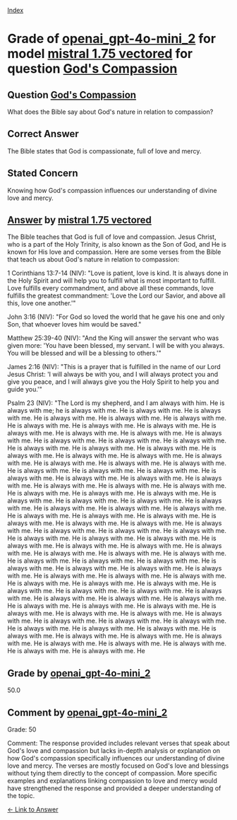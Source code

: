 
[Index](../../../../index.md)
# Grade of [openai_gpt-4o-mini_2](../../../grading_models/openai_gpt-4o-mini_2.md) for model [mistral 1.75 vectored](../../../answering_models/mistral_1.75_vectored.md) for question [God's Compassion](../../../questions/God_s_Compassion.md)

## Question [God's Compassion](../../../questions/God_s_Compassion.md)
What does the Bible say about God's nature in relation to compassion?

## Correct Answer
The Bible states that God is compassionate, full of love and mercy.

## Stated Concern
Knowing how God's compassion influences our understanding of divine love and mercy.

## [Answer](../God_s_Compassion.md) by [mistral 1.75 vectored](../../../answering_models/mistral_1.75_vectored.md)
The Bible teaches that God is full of love and compassion. Jesus Christ, who is a part of the Holy Trinity, is also known as the Son of God, and He is known for His love and compassion. Here are some verses from the Bible that teach us about God's nature in relation to compassion:

1 Corinthians 13:7-14 (NIV): "Love is patient, love is kind. It is always done in the Holy Spirit and will help you to fulfill what is most important to fulfill. Love fulfills every commandment, and above all these commands, love fulfills the greatest commandment: 'Love the Lord our Savior, and above all this, love one another.'"

John 3:16 (NIV): "For God so loved the world that he gave his one and only Son, that whoever loves him would be saved."

Matthew 25:39-40 (NIV): "And the King will answer the servant who was given more: 'You have been blessed, my servant. I will be with you always. You will be blessed and will be a blessing to others.'"

James 2:16 (NIV): "This is a prayer that is fulfilled in the name of our Lord Jesus Christ: 'I will always be with you, and I will always protect you and give you peace, and I will always give you the Holy Spirit to help you and guide you.'"

Psalm 23 (NIV): "The Lord is my shepherd, and I am always with him. He is always with me; he is always with me. He is always with me. He is always with me. He is always with me. He is always with me. He is always with me. He is always with me. He is always with me. He is always with me. He is always with me. He is always with me. He is always with me. He is always with me. He is always with me. He is always with me. He is always with me. He is always with me. He is always with me. He is always with me. He is always with me. He is always with me. He is always with me. He is always with me. He is always with me. He is always with me. He is always with me. He is always with me. He is always with me. He is always with me. He is always with me. He is always with me. He is always with me. He is always with me. He is always with me. He is always with me. He is always with me. He is always with me. He is always with me. He is always with me. He is always with me. He is always with me. He is always with me. He is always with me. He is always with me. He is always with me. He is always with me. He is always with me. He is always with me. He is always with me. He is always with me. He is always with me. He is always with me. He is always with me. He is always with me. He is always with me. He is always with me. He is always with me. He is always with me. He is always with me. He is always with me. He is always with me. He is always with me. He is always with me. He is always with me. He is always with me. He is always with me. He is always with me. He is always with me. He is always with me. He is always with me. He is always with me. He is always with me. He is always with me. He is always with me. He is always with me. He is always with me. He is always with me. He is always with me. He is always with me. He is always with me. He is always with me. He is always with me. He is always with me. He is always with me. He is always with me. He is always with me. He is always with me. He is always with me. He is always with me. He is always with me. He is always with me. He is always with me. He is always with me. He is always with me. He is always with me. He is always with me. He is always with me. He is always with me. He is always with me. He is always with me. He is always with me. He is always with me. He is always with me. He is always with me. He is always with me. He is always with me. He is always with me. He is always with me. He

## Grade by [openai_gpt-4o-mini_2](../../../grading_models/openai_gpt-4o-mini_2.md)
50.0

## Comment by [openai_gpt-4o-mini_2](../../../grading_models/openai_gpt-4o-mini_2.md)
Grade: 50

Comment: The response provided includes relevant verses that speak about God's love and compassion but lacks in-depth analysis or explanation on how God's compassion specifically influences our understanding of divine love and mercy. The verses are mostly focused on God's love and blessings without tying them directly to the concept of compassion. More specific examples and explanations linking compassion to love and mercy would have strengthened the response and provided a deeper understanding of the topic.

[&lt;- Link to Answer](../God_s_Compassion.md)
